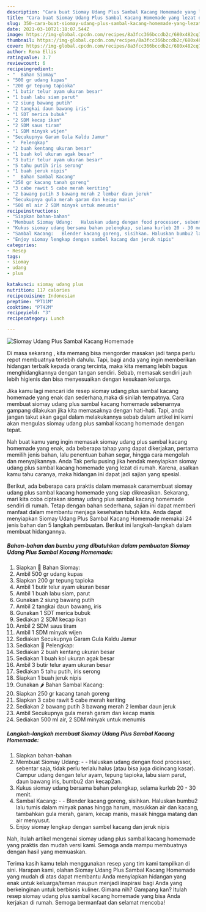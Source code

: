 ```yaml
---
description: "Cara buat Siomay Udang Plus Sambal Kacang Homemade yang lezat dan Mudah Dibuat"
title: "Cara buat Siomay Udang Plus Sambal Kacang Homemade yang lezat dan Mudah Dibuat"
slug: 350-cara-buat-siomay-udang-plus-sambal-kacang-homemade-yang-lezat-dan-mudah-dibuat
date: 2021-03-10T21:18:07.544Z
image: https://img-global.cpcdn.com/recipes/8a3fcc366bccdb2c/680x482cq70/siomay-udang-plus-sambal-kacang-homemade-foto-resep-utama.jpg
thumbnail: https://img-global.cpcdn.com/recipes/8a3fcc366bccdb2c/680x482cq70/siomay-udang-plus-sambal-kacang-homemade-foto-resep-utama.jpg
cover: https://img-global.cpcdn.com/recipes/8a3fcc366bccdb2c/680x482cq70/siomay-udang-plus-sambal-kacang-homemade-foto-resep-utama.jpg
author: Rena Ellis
ratingvalue: 3.7
reviewcount: 6
recipeingredient:
- "  Bahan Siomay"
- "500 gr udang kupas"
- "200 gr tepung tapioka"
- "1 butir telur ayam ukuran besar"
- "1 buah labu siam parut"
- "2 siung bawang putih"
- "2 tangkai daun bawang iris"
- "1 SDT merica bubuk"
- "2 SDM kecap ikan"
- "2 SDM saus tiram"
- "1 SDM minyak wijen"
- "Secukupnya Garam Gula Kaldu Jamur"
- "  Pelengkap"
- "2 buah kentang ukuran besar"
- "1 buah kol ukuran agak besar"
- "3 butir telur ayam ukuran besar"
- "5 tahu putih iris serong"
- "1 buah jeruk nipis"
- "  Bahan Sambal Kacang"
- "250 gr kacang tanah goreng"
- "3 cabe rawit 5 cabe merah keriting"
- "2 bawang putih 3 bawang merah 2 lembar daun jeruk"
- "Secukupnya gula merah garam dan kecap manis"
- "500 ml air 2 SDM minyak untuk menumis"
recipeinstructions:
- "Siapkan bahan-bahan"
- "Membuat Siomay Udang:   Haluskan udang dengan food processor, sebentar saja, tidak perlu terlalu halus (atau bisa juga dicincang kasar). Campur udang dengan telur ayam, tepung tapioka, labu siam parut, daun bawang iris, bumbu2 dan kecap2an."
- "Kukus siomay udang bersama bahan pelengkap, selama kurleb 20 - 30 menit."
- "Sambal Kacang:   Blender kacang goreng, sisihkan. Haluskan bumbu2 lalu tumis dalam minyak panas hingga harum, masukkan air dan kacang, tambahkan gula merah, garam, kecap manis, masak hingga matang dan air menyusut."
- "Enjoy siomay lengkap dengan sambel kacang dan jeruk nipis"
categories:
- Resep
tags:
- siomay
- udang
- plus

katakunci: siomay udang plus 
nutrition: 117 calories
recipecuisine: Indonesian
preptime: "PT11M"
cooktime: "PT42M"
recipeyield: "3"
recipecategory: Lunch

---
```



![Siomay Udang Plus Sambal Kacang Homemade](https://img-global.cpcdn.com/recipes/8a3fcc366bccdb2c/680x482cq70/siomay-udang-plus-sambal-kacang-homemade-foto-resep-utama.jpg)

Di masa  sekarang , kita memang bisa mengorder masakan jadi tanpa perlu repot membuatnya terlebih dahulu. Tapi, bagi anda yang ingin memberikan hidangan terbaik kepada orang tercinta, maka kita memang lebih bagus menghidangkannya dengan tangan sendiri. Sebab, memasak sendiri jauh lebih higienis dan bisa menyesuaikan dengan kesukaan keluarga.

Jika kamu lagi mencari ide resep siomay udang plus sambal kacang homemade yang enak dan sederhana,maka di sinilah tempatnya. Cara membuat siomay udang plus sambal kacang homemade  sebenarnya gampang dilakukan jika kita memasaknya dengan hati-hati. Tapi, anda jangan takut akan gagal dalam melakukannya 
sebab dalam artikel ini kami akan mengulas siomay udang plus sambal kacang homemade dengan tepat.  



Nah buat kamu yang ingin memasak siomay udang plus sambal kacang homemade yang enak, ada beberapa tahap yang dapat dikerjakan, pertama memilih jenis bahan, lalu penentuan bahan segar, hingga cara mengolah dan menyajikannya. Anda Tak perlu pusing jika hendak menyiapkan siomay udang plus sambal kacang homemade yang lezat di rumah. Karena, asalkan kamu  tahu caranya, maka hidangan ini dapat jadi sajian yang spesial.

Berikut, ada beberapa cara praktis  dalam memasak caramembuat siomay udang plus sambal kacang homemade yang siap dikreasikan. Sekarang, mari kita coba ciptakan siomay udang plus sambal kacang homemade sendiri di rumah. Tetap dengan bahan sederhana, sajian ini dapat memberi manfaat dalam membantu menjaga kesehatan tubuh kita. Anda dapat menyiapkan Siomay Udang Plus Sambal Kacang Homemade memakai 24 jenis bahan dan 5 langkah pembuatan. Berikut ini langkah-langkah dalam membuat hidangannya.

<!--inarticleads1-->

##### Bahan-bahan dan bumbu yang dibutuhkan dalam pembuatan Siomay Udang Plus Sambal Kacang Homemade:

1. Siapkan  🍤 Bahan Siomay:
1. Ambil 500 gr udang kupas
1. Siapkan 200 gr tepung tapioka
1. Ambil 1 butir telur ayam ukuran besar
1. Ambil 1 buah labu siam, parut
1. Gunakan 2 siung bawang putih
1. Ambil 2 tangkai daun bawang, iris
1. Gunakan 1 SDT merica bubuk
1. Sediakan 2 SDM kecap ikan
1. Ambil 2 SDM saus tiram
1. Ambil 1 SDM minyak wijen
1. Sediakan Secukupnya Garam Gula Kaldu Jamur
1. Sediakan  🥔 Pelengkap:
1. Sediakan 2 buah kentang ukuran besar
1. Sediakan 1 buah kol ukuran agak besar
1. Ambil 3 butir telur ayam ukuran besar
1. Sediakan 5 tahu putih, iris serong
1. Siapkan 1 buah jeruk nipis
1. Gunakan  🌶️ Bahan Sambal Kacang:
1. Siapkan 250 gr kacang tanah goreng
1. Siapkan 3 cabe rawit 5 cabe merah keriting
1. Sediakan 2 bawang putih 3 bawang merah 2 lembar daun jeruk
1. Ambil Secukupnya gula merah garam dan kecap manis
1. Sediakan 500 ml air, 2 SDM minyak untuk menumis




<!--inarticleads2-->

##### Langkah-langkah membuat Siomay Udang Plus Sambal Kacang Homemade:

1. Siapkan bahan-bahan
1. Membuat Siomay Udang:  -  - Haluskan udang dengan food processor, sebentar saja, tidak perlu terlalu halus (atau bisa juga dicincang kasar). Campur udang dengan telur ayam, tepung tapioka, labu siam parut, daun bawang iris, bumbu2 dan kecap2an.
1. Kukus siomay udang bersama bahan pelengkap, selama kurleb 20 - 30 menit.
1. Sambal Kacang:  -  - Blender kacang goreng, sisihkan. Haluskan bumbu2 lalu tumis dalam minyak panas hingga harum, masukkan air dan kacang, tambahkan gula merah, garam, kecap manis, masak hingga matang dan air menyusut.
1. Enjoy siomay lengkap dengan sambel kacang dan jeruk nipis




Nah, itulah artikel mengenai  siomay udang plus sambal kacang homemade  yang praktis dan mudah versi kami. Semoga anda mampu membuatnya dengan hasil yang memuaskan. 

Terima kasih kamu telah menggunakan resep yang tim kami tampilkan di sini. Harapan kami, olahan  Siomay Udang Plus Sambal Kacang Homemade yang mudah di atas dapat membantu Anda menyiapkan hidangan yang enak untuk keluarga/teman maupun menjadi inspirasi bagi Anda yang berkeinginan untuk berbisnis kuliner. Gimana nih? Gampang kan? Itulah resep siomay udang plus sambal kacang homemade yang bisa Anda kerjakan di rumah. Semoga bermanfaat dan selamat mencoba!


